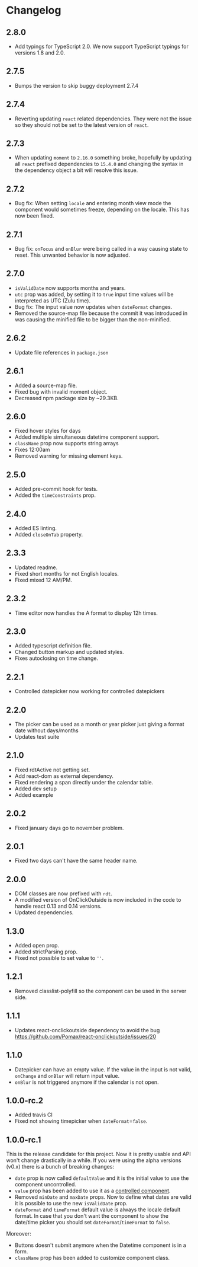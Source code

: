 Changelog
=========
## 2.8.0
* Add typings for TypeScript 2.0. We now support TypeScript typings for versions 1.8 and 2.0.

## 2.7.5
* Bumps the version to skip buggy deployment 2.7.4

## 2.7.4
* Reverting updating `react` related dependencies. They were not the issue so they should not be set to the latest version of `react`.

## 2.7.3
* When updating `moment` to `2.16.0` something broke, hopefully by updating all `react` prefixed dependencies to `15.4.0` and changing the syntax in the dependency object a bit will resolve this issue.

## 2.7.2
* Bug fix: When setting `locale` and entering month view mode the component would sometimes freeze, depending on the locale. This has now been fixed.

## 2.7.1
* Bug fix: `onFocus` and `onBlur` were being called in a way causing state to reset. This unwanted behavior is now adjusted.

## 2.7.0
* `isValidDate` now supports months and years.
* `utc` prop was added, by setting it to `true` input time values will be interpreted as UTC (Zulu time).
* Bug fix: The input value now updates when `dateFormat` changes.
* Removed the source-map file because the commit it was introduced in was causing the minified file to be bigger than the non-minified.

## 2.6.2
* Update file references in `package.json`

## 2.6.1
* Added a source-map file.
* Fixed bug with invalid moment object.
* Decreased npm package size by ~29.3KB.

## 2.6.0
* Fixed hover styles for days
* Added multiple simultaneous datetime component support.
* `className` prop now supports string arrays
* Fixes 12:00am
* Removed warning for missing element keys.

## 2.5.0
* Added pre-commit hook for tests.
* Added the `timeConstraints` prop.

## 2.4.0
* Added ES linting.
* Added `closeOnTab` property.

## 2.3.3
* Updated readme.
* Fixed short months for not English locales.
* Fixed mixed 12 AM/PM.

## 2.3.2
* Time editor now handles the A format to display 12h times.

## 2.3.0
* Added typescript definition file.
* Changed button markup and updated styles.
* Fixes autoclosing on time change.

## 2.2.1
* Controlled datepicker now working for controlled datepickers

## 2.2.0
* The picker can be used as a month or year picker just giving a format date without days/months
* Updates test suite

## 2.1.0
* Fixed rdtActive not getting set.
* Add react-dom as external dependency.
* Fixed rendering a span directly under the calendar table.
* Added dev setup
* Added example

## 2.0.2
* Fixed january days go to november problem.

## 2.0.1
* Fixed two days can't have the same header name.

## 2.0.0
* DOM classes are now prefixed with `rdt`.
* A modified version of OnClickOutside is now included in the code to handle react 0.13 and 0.14 versions.
* Updated dependencies.

## 1.3.0
* Added open prop.
* Added strictParsing prop.
* Fixed not possible to set value to `''`.

## 1.2.1
* Removed classlist-polyfill so the component can be used in the server side.

## 1.1.1
* Updates react-onclickoutside dependency to avoid the bug https://github.com/Pomax/react-onclickoutside/issues/20

## 1.1.0
* Datepicker can have an empty value. If the value in the input is not valid, `onChange` and `onBlur` will return input value.
* `onBlur` is not triggered anymore if the calendar is not open.

## 1.0.0-rc.2
* Added travis CI
* Fixed not showing timepicker when `dateFormat`=`false`.

## 1.0.0-rc.1
This is the release candidate for this project. Now it is pretty usable and API won't change drastically in a while. If you were using the alpha versions (v0.x) there is a bunch of breaking changes:

* `date` prop is now called `defaultValue` and it is the initial value to use the component uncontrolled.
* `value` prop has been added to use it as a [controlled component](https://facebook.github.io/react/docs/forms.html#controlled-components).
* Removed `minDate` and `maxDate` props. Now to define what dates are valid it is possible to use the new `isValidDate` prop.
* `dateFormat` and `timeFormat` default value is always the locale default format. In case that you don't want the component to show the date/time picker you should set `dateFormat`/`timeFormat` to `false`.

Moreover:
* Buttons doesn't submit anymore when the Datetime component is in a form.
* `className` prop has been added to customize component class.
